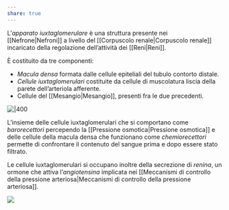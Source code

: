 ```yaml
---
share: true
---
```

L’*apparato iuxtaglomerulare* è una struttura presente nei [[Nefrone|Nefroni]] a livello del [[Corpuscolo renale|Corpuscolo renale]] incaricato della regolazione dell’attività dei [[Reni|Reni]].

È costituito da tre componenti:
- *Macula densa* formata dalle cellule epiteliali del tubulo contorto distale.
- *Cellule iuxtaglomerulari* costituite da cellule di muscolatura liscia della parete dell’arteriola afferente.
- Cellule del [[Mesangio|Mesangio]], presenti fra le due precedenti.

![|400](a74a0021dd75b9f6c41563972568bd9e_MD5%201.png)

L’insieme delle cellule iuxtaglomerulari che si comportano come *barorecettori* percependo la [[Pressione osmotica|Pressione osmotica]] e delle cellule della macula densa che funzionano come *chemiorecettori* permette di confrontare il contenuto del sangue prima e dopo essere stato filtrato.

Le cellule iuxtaglomerulari si occupano inoltre della secrezione di *renina*, un ormone che attiva l’*angiotensina* implicata nei [[Meccanismi di controllo della pressione arteriosa|Meccanismi di controllo della pressione arteriosa]].

![](1e94813d0887f0239246d63854d892d7_MD5%201.png)